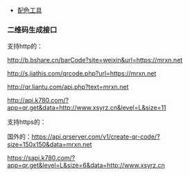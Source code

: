 * [配色工具](http://www.sioe.cn/yingyong/yanse-rgb-16/)


### 二维码生成接口
支持http的：

http://b.bshare.cn/barCode?site=weixin&url=https://mrxn.net

http://s.jiathis.com/qrcode.php?url=https://mrxn.net

http://qr.liantu.com/api.php?text=mrxn.net

http://api.k780.com/?app=qr.get&data=http://www.xsyrz.cn&level=L&size=11


支持https的：

国外的：https://api.qrserver.com/v1/create-qr-code/?size=150x150&data=mrxn.net

https://sapi.k780.com/?app=qr.get&level=L&size=6&data=http://www.xsyrz.cn

